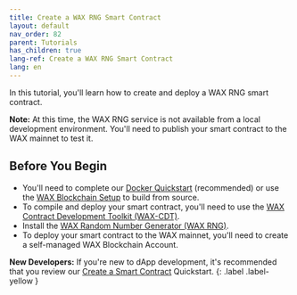 ```yaml
---
title: Create a WAX RNG Smart Contract
layout: default
nav_order: 82
parent: Tutorials
has_children: true
lang-ref: Create a WAX RNG Smart Contract
lang: en
---
```


In this tutorial, you'll learn how to create and deploy a WAX RNG smart contract.

<strong>Note:</strong> At this time, the WAX RNG service is not available from a local development environment. You'll need to publish your smart contract to the WAX mainnet to test it.

## Before You Begin

* You'll need to complete our [Docker Quickstart](/en/dapp-development/docker-setup/) (recommended) or use the [WAX Blockchain Setup](/en/dapp-development/wax-blockchain-setup/) to build from source.
* To compile and deploy your smart contract, you'll need to use the [WAX Contract Development Toolkit (WAX-CDT)](/en/dapp-development/wax-cdt/).
* Install the [WAX Random Number Generator (WAX RNG)](/en/tutorials/wax-rng/).
* To deploy your smart contract to the WAX mainnet, you'll need to create a self-managed WAX Blockchain Account.

<strong>New Developers:</strong> If you're new to dApp development, it's recommended that you review our [Create a Smart Contract](/en/dapp-development/wax-cdt/cdt_use) Quickstart.
{: .label .label-yellow }



